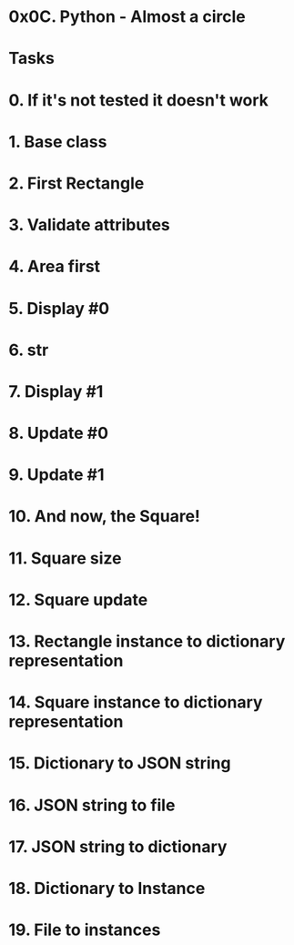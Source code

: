 # 0x0C. Python - Almost a circle

# Tasks

# 0. If it's not tested it doesn't work
# 1. Base class
# 2. First Rectangle
# 3. Validate attributes
# 4. Area first
# 5. Display #0
# 6. str
# 7. Display #1
# 8. Update #0
# 9. Update #1
# 10. And now, the Square!
# 11. Square size
# 12. Square update
# 13. Rectangle instance to dictionary representation
# 14. Square instance to dictionary representation
# 15. Dictionary to JSON string
# 16. JSON string to file
# 17. JSON string to dictionary
# 18. Dictionary to Instance
# 19. File to instances
